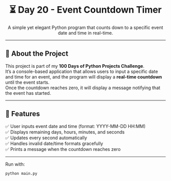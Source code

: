 <h1 align="center">⏳ Day 20 - Event Countdown Timer</h1>

<p align="center">
  A simple yet elegant Python program that counts down to a specific event date and time in real-time.
</p>

---

## 📖 About the Project
This project is part of my **100 Days of Python Projects Challenge**.  
It’s a console-based application that allows users to input a specific date and time for an event, and the program will display a **real-time countdown** until the event starts.  
Once the countdown reaches zero, it will display a message notifying that the event has started.

---

## 🚀 Features
✅ User inputs event date and time (format: YYYY-MM-DD HH:MM)  
✅ Displays remaining days, hours, minutes, and seconds  
✅ Updates every second automatically  
✅ Handles invalid date/time formats gracefully  
✅ Prints a message when the countdown reaches zero  

---


Run with:
   ```bash
   python main.py
